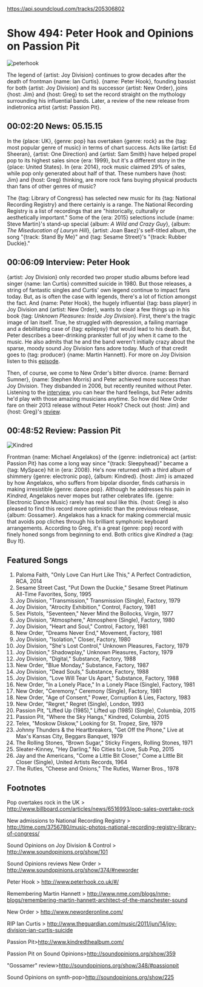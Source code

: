 

https://api.soundcloud.com/tracks/205306802
# Show 494: Peter Hook and Opinions on Passion Pit

![peterhook](http://sound-images.s3.amazonaws.com/images/2015/peterhook_web.jpg)

The legend of {artist: Joy Division} continues to grow decades after the death of frontman {name: Ian Curtis}. {name: Peter Hook}, founding bassist for both {artist: Joy Division} and its successor {artist: New Order}, joins {host: Jim} and {host: Greg} to set the record straight on the mythology surrounding his influential bands. Later, a review of the new release from indietronica artist {artist: Passion Pit}.

## 00:02:20 News: 05.15.15

In the {place: UK}, {genre: pop} has overtaken {genre: rock} as the {tag: most popular genre of music} in terms of chart success. Acts like {artist: Ed Sheeran}, {artist: One Direction} and {artist: Sam Smith} have helped propel pop to its highest sales since {era: 1999}, but it's a different story in the {place: United States}.  In {era: 2014}, rock music claimed 29% of sales, while pop only generated about half of that. These numbers have {host: Jim} and {host: Greg} thinking, are more rock fans buying physical products than fans of other genres of music?
	
The {tag: Library of Congress} has selected new music for its {tag: National Recording Registry} and there certainly is a range. The National Recording Registry is a list of recordings that are "historically, culturally or aesthetically important." Some of the {era: 2015} selections include {name: Steve Martin}'s stand-up special {album: *A Wild and Crazy Guy*}, {album: *The Miseducation of Lauryn Hill*}, {artist: Joan Baez}'s self-titled album, the song "{track: Stand By Me}" and {tag: Sesame Street}'s "{track: Rubber Duckie}."  

## 00:06:09 Interview: Peter Hook

{artist: Joy Division} only recorded two proper studio albums before lead singer {name: Ian Curtis} committed suicide in 1980. But those releases, a string of fantastic singles and Curtis' own legend continue to impact fans today. But, as is often the case with legends, there's a lot of fiction amongst the fact. And {name: Peter Hook}, the hugely influential {tag: bass player} in Joy Division and {artist: New Order}, wants to clear a few things up in his book {tag: *Unknown Pleasures: Inside Joy Division*}. First, there's the tragic image of Ian itself. True, he struggled with depression, a failing marriage and a debilitating case of {tag: epilepsy} that would lead to his death. But, Peter describes a beer-drinking prankster full of joy when it came to the music. He also admits that he and the band weren't initially crazy about the sparse, moody sound Joy Division fans adore today. Much of that credit goes to {tag: producer} {name: Martin Hannett}. For more on Joy Division listen to this [episode](http://www.soundopinions.org/show/101).

Then, of course, we come to New Order's bitter divorce. {name: Bernard Sumner}, {name: Stephen Morris} and Peter achieved more success than Joy Division. They disbanded in 2006, but recently reunited without Peter. Listening to the [interview](https://soundcloud.com/soundopinions/peter-hook-talks-about-new), you can hear the hard feelings, but Peter admits he'd play with those amazing musicians anytime. So how did New Order fare on their 2013 release without Peter Hook? Check out {host: Jim} and {host: Greg}'s [review](/show/374/review/neworder). 

## 00:48:52 Review: Passion Pit
![Kindred](http://is1.mzstatic.com/image/pf/us/r30/Music5/v4/de/d7/5b/ded75b5d-109b-f4f6-d115-c88f6dc1c9d1/dj.uxvrmwct.600x600-75.jpg "288340229/965405199")

Frontman {name: Michael Angelakos} of the {genre: indietronica} act {artist: Passion Pit} has come a long way since "{track: Sleepyhead}" became a {tag: MySpace} hit in {era: 2008}. He's now returned with a third album of shimmery {genre: electronic pop}, {album: Kindred}. {host: Jim} is amazed by how Angelakos, who suffers from bipolar disorder, finds catharsis in making irresistible {genre: dance pop}. Although he addresses his pain in *Kindred*, Angelakos never mopes but rather celebrates life. {genre: Electronic Dance Music} rarely has real soul like this. {host: Greg} is also pleased to find this record more optimistic than the previous release, {album: Gossamer}. Angelakos has a knack for making commercial music that avoids pop cliches through his brilliant symphonic keyboard arrangements. According to Greg, it's a great {genre: pop} record with finely honed songs from beginning to end. Both critics give *Kindred* a {tag: Buy It}.

## Featured Songs
1. Paloma Faith, "Only Love Can Hurt Like This," A Perfect Contradiction, RCA, 2014 
1. Sesame Street Cast, "Put Down the Duckie," Sesame Street Platinum All-Time Favorites, Sony, 1995 
1. Joy Division, "Transmission," Transmission (Single), Factory, 1979 
1. Joy Division, "Atrocity Exhibition," Control, Factory, 1981 
1. Sex Pistols, "Seventeen," Never Mind the Bollocks, Virgin, 1977 
1. Joy Division, "Atmosphere," Atmosphere (Single), Factory, 1980 
1. Joy Division, "Heart and Soul," Control, Factory, 1981 
1. New Order, "Dreams Never End," Movement, Factory, 1981 
1. Joy Division, "Isolation," Closer, Factory, 1980 
1. Joy Division, "She's Lost Control," Unknown Pleasures, Factory, 1979 
1. Joy Division," Shadowplay," Unknown Pleasures, Factory, 1979 
1. Joy Division, "Digital," Substance, Factory, 1988 
1. New Order, "Blue Monday," Substance, Factory, 1987 
1. Joy Division, "Dead Souls," Substance, Factory, 1988 
1. Joy Division, "Love Will Tear Us Apart," Substance, Factory, 1988 
1. New Order, "In a Lonely Place," In a Lonely Place (Single), Factory, 1981 
1. New Order, "Ceremony," Ceremony (Single), Factory, 1981 
1. New Order, "Age of Consent," Power, Corruption & Lies, Factory, 1983 
1. New Order, "Regret," Regret (Single), London, 1993 
1. Passion Pit, "Lifted Up (1985)," Lifted up (1985) (Single), Columbia, 2015 
1. Passion Pit, "Where the Sky Hangs," Kindred, Columbia, 2015 
1. Telex, "Moskow Diskow," Looking for St. Tropez, Sire, 1979 
1. Johnny Thunders & the Heartbreakers, "Get Off the Phone," Live at Max's Kansas City, Beggars Banquet, 1979 
1. The Rolling Stones, "Brown Sugar," Sticky Fingers, Rolling Stones, 1971 
1. Sleater-Kinney, "Hey Darling," No Cities to Love, Sub Pop, 2015
1. Jay and the Americans, "Come a Little Bit Closer," Come a Little Bit Closer (Single), United Artists Records, 1964 
1. The Rutles, "Cheese and Onions," The Rutles, Warner Bros., 1978 


## Footnotes

Pop overtakes rock in the UK > http://www.billboard.com/articles/news/6516993/pop-sales-overtake-rock

New admissions to National Recording Registry > http://time.com/3756780/music-photos-national-recording-registry-library-of-congress/

Sound Opinions on Joy Division & Control > http://www.soundopinions.org/show/101

Sound Opinions reviews New Order > http://www.soundopinions.org/show/374/#neworder

Peter Hook > http://www.peterhook.co.uk/#/

Remembering Martin Hannett > http://www.nme.com/blogs/nme-blogs/remembering-martin-hannett-architect-of-the-manchester-sound

New Order > http://www.neworderonline.com/

RIP Ian Curtis > http://www.theguardian.com/music/2011/jun/14/joy-division-ian-curtis-suicide

Passion Pit>http://www.kindredthealbum.com/

Passion Pit on Sound Opinions>http://soundopinions.org/show/359

"Gossamer" review>http://soundopinions.org/show/348/#passionpit

Sound Opinions on synth-pop>http://soundopinions.org/show/225



